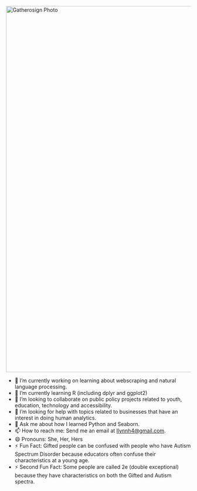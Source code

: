 

<img width="1000" alt="Gatherosign Photo" src="https://user-images.githubusercontent.com/94628744/210380965-d20ba663-e13d-40c4-bc3a-0bcdb23c3a47.png">


- 🔭 I’m currently working on learning about webscraping and natural language processing.
- 🌱 I’m currently learning R (including dplyr and ggplot2)
- 👯 I’m looking to collaborate on public policy projects related to youth, education, technology and accessibility. 
- 🤔 I’m looking for help with topics related to businesses that have an interest in doing human analytics.  
- 💬 Ask me about how I learned Python and Seaborn. 
- 📫 How to reach me: Send me an email at llynnh4@gmail.com. 
- 😄 Pronouns: She, Her, Hers
- ⚡ Fun Fact: Gifted people can be confused with people who have Autism Spectrum Disorder because educators often confuse their characteristics at a young age.
- ⚡ Second Fun Fact: Some people are called 2e (double exceptional) because they have characteristics on both the Gifted and Autism spectra.  

